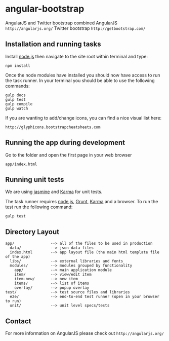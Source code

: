 angular-bootstrap
===========
AngularJS and Twitter bootstrap combined
    AngularJS `http://angularjs.org/`
    Twitter bootstrap `http://getbootstrap.com/`
    
## Installation and running tasks

Install [node.js](http://nodejs.org/) then navigate to the site root within terminal and type:

    npm install

Once the node modules have installed you should now have access to run the task runner. In your terminal you should be able to use the following commands:

    gulp docs
    gulp test
    gulp compile
    gulp watch
    
If you are wanting to add/change icons, you can find a nice visual list here:

    http://glyphicons.bootstrapcheatsheets.com

## Running the app during development

Go to the folder and open the first page in your web browser

    app/index.html
    
## Running unit tests

We are using [jasmine](http://pivotal.github.com/jasmine/) and
[Karma](http://karma-runner.github.io) for unit tests.

The task runner requires [node.js](http://nodejs.org/), [Grunt](http://gruntjs.com/), [Karma](http://karma-runner.github.io/) and a browser. To run the test run the following command:

    gulp test

## Directory Layout

    app/                --> all of the files to be used in production
      data/             --> json data files
      index.html        --> app layout file (the main html template file of the app)
      libs/             --> external libraries and fonts
      modules/          --> modules grouped by functionality
        app/            --> main application module
        item/           --> view/edit item
        item-new/       --> new item
        items/          --> list of items
        overlay/        --> popup overlay
    test/               --> test source files and libraries
      e2e/              --> end-to-end test runner (open in your browser to run)
      unit/             --> unit level specs/tests

## Contact

For more information on AngularJS please check out `http://angularjs.org/`